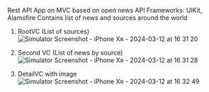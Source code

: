 Rest API App on MVC based on open news API
Frameworks: UIKit, Alamofire
Contains list of news and sources around the world

1. RootVC (List of sources)
![Simulator Screenshot - iPhone Xʀ - 2024-03-12 at 16 31 20](https://github.com/florans1807/newsApiApp/assets/72892126/70451589-5489-4a44-8909-b94e04acb7f5)

2. Second VC (List of news by source)
![Simulator Screenshot - iPhone Xʀ - 2024-03-12 at 16 31 28](https://github.com/florans1807/newsApiApp/assets/72892126/7c200735-0882-4d37-9390-580ed7323896)

3. DetailVC with image
![Simulator Screenshot - iPhone Xʀ - 2024-03-12 at 16 32 49](https://github.com/florans1807/newsApiApp/assets/72892126/eb121944-39bd-4521-b094-93cf9a6479d4)


